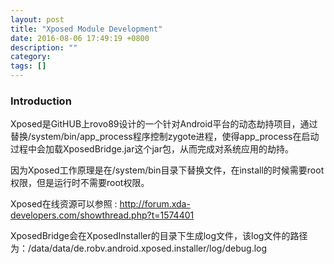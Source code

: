 ```yaml
---
layout: post
title: "Xposed Module Development"
date: 2016-08-06 17:49:19 +0800
description: ""
category: 
tags: []
---
```


### Introduction

Xposed是GitHUB上rovo89设计的一个针对Android平台的动态劫持项目，通过替换/system/bin/app_process程序控制zygote进程，使得app_process在启动过程中会加载XposedBridge.jar这个jar包，从而完成对系统应用的劫持。

因为Xposed工作原理是在/system/bin目录下替换文件，在install的时候需要root权限，但是运行时不需要root权限。

Xposed在线资源可以参照 : http://forum.xda-developers.com/showthread.php?t=1574401

XposedBridge会在XposedInstaller的目录下生成log文件，该log文件的路径为：/data/data/de.robv.android.xposed.installer/log/debug.log

